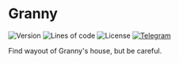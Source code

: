 # Granny

![Version](https://img.shields.io/badge/dynamic/json?label=version&query=version&url=https://raw.githubusercontent.com/nernar/granny/master/mod.info&color=D19121&logoColor=white&logo=clockify&style=flat-square)
![Lines of code](https://img.shields.io/tokei/lines/github/nernar/granny?color=2727E3&logoColor=white&logo=sourcegraph&style=flat-square)
![License](https://img.shields.io/github/license/nernar/granny?color=D22128&logoColor=white&logo=apache&style=flat-square)
[![Telegram](https://img.shields.io/badge/channel-gray?logo=telegram&style=flat-square)](https://t.me/ntInsideChat)

Find wayout of Granny's house, but be careful.
